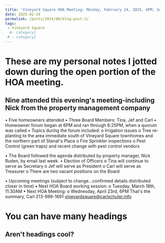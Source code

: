```yaml
---
title: 'Vineyard Square HOA Meeting: Monday, February 24, 2025, 6PM, Seymore Center'
date: 2025-02-24
permalink: /posts/2014/08/blog-post-3/
tags:
 - Vineyard Square
  #- category1
 # - category2
---
```

These are my personal notes I jotted down during the open portion of the HOA meeting.  
======
##	Nine attended this evening's meeting-including Nick from the property management company
•	Five homeowners attended 
•	Three Board Members: Tina, Jef and Carl
•	Homeowner forum began at 6PM and ran through 6:25PM, when a quorum was called
•	Topics during the forum included: 
o	Irrigation issues
o	Tree re-planting to the area immediate south of Vineyard Square townhomes and the northern part of Stanat's Place
o	Fire Sprinkler inspections
o	Pest Control (green traps) and recent change with pest control vendors

•	The Board followed the agenda distributed by property manager, Nick Ruden, by email last week. 
•	Election of Officers 
o	Tina will continue to serve as Secretary
o	Jef will serve as President
o	Carl will serve as Treasurer
o	There are two vacant positions on the Board

•	Upcoming meetings   (subject to change...confirmed details distributed closer in time)
•	Next HOA Board working session:
o	Tuesday, March 18th, 11:30AM
•	Next HOA Meeting: 
o	Wednesday, April 23rd, 6PM
That's the summary,
Carl
213-999-1691
vineyardsquare@carlschuler.info


You can have many headings
======

Aren't headings cool?
------
